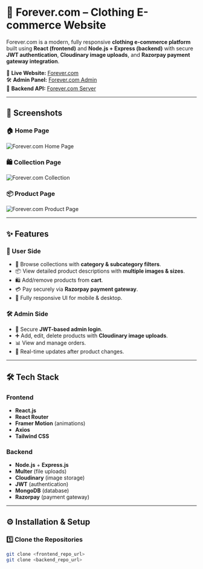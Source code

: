 # 👗 Forever.com – Clothing E-commerce Website

Forever.com is a modern, fully responsive **clothing e-commerce platform** built using **React (frontend)** and **Node.js + Express (backend)** with secure **JWT authentication**, **Cloudinary image uploads**, and **Razorpay payment gateway integration**.

🚀 **Live Website:** [Forever.com](https://ecommerce-1-client.vercel.app/)  
🛠 **Admin Panel:** [Forever.com Admin](https://ecommerce-1-admin-mu.vercel.app/)  
📡 **Backend API:** [Forever.com Server](https://ecommerce-1-server.vercel.app/)

---

## 📸 Screenshots

### 🏠 Home Page
![Forever.com Home Page](https://i.ibb.co/nbZzVkc/home-page.png)

### 🛍 Collection Page
![Forever.com Collection](https://i.ibb.co/qxqvNvm/collection-page.png)

### 📦 Product Page
![Forever.com Product Page](https://i.ibb.co/fN1x5Ss/product-page.png)

---

## ✨ Features

### 👥 User Side
- 🛒 Browse collections with **category & subcategory filters**.
- 📦 View detailed product descriptions with **multiple images & sizes**.
- 🛍 Add/remove products from **cart**.
- 💳 Pay securely via **Razorpay payment gateway**.
- 📱 Fully responsive UI for mobile & desktop.

### 🛠 Admin Side
- 🔑 Secure **JWT-based admin login**.
- ➕ Add, edit, delete products with **Cloudinary image uploads**.
- 📊 View and manage orders.
- 🚀 Real-time updates after product changes.

---

## 🛠 Tech Stack

### Frontend
- **React.js**
- **React Router**
- **Framer Motion** (animations)
- **Axios**
- **Tailwind CSS**

### Backend
- **Node.js** + **Express.js**
- **Multer** (file uploads)
- **Cloudinary** (image storage)
- **JWT** (authentication)
- **MongoDB** (database)
- **Razorpay** (payment gateway)

---

## ⚙️ Installation & Setup

### 1️⃣ Clone the Repositories
```bash
git clone <frontend_repo_url>
git clone <backend_repo_url>
